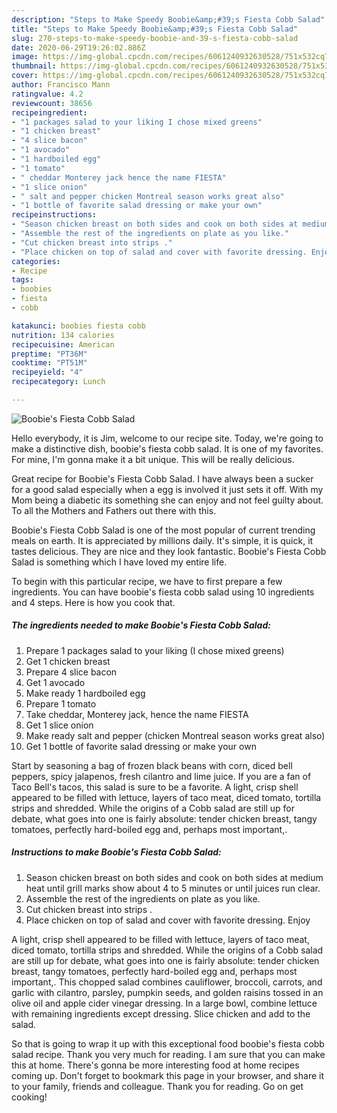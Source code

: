 ```yaml
---
description: "Steps to Make Speedy Boobie&amp;#39;s Fiesta Cobb Salad"
title: "Steps to Make Speedy Boobie&amp;#39;s Fiesta Cobb Salad"
slug: 270-steps-to-make-speedy-boobie-and-39-s-fiesta-cobb-salad
date: 2020-06-29T19:26:02.886Z
image: https://img-global.cpcdn.com/recipes/6061240932630528/751x532cq70/boobies-fiesta-cobb-salad-recipe-main-photo.jpg
thumbnail: https://img-global.cpcdn.com/recipes/6061240932630528/751x532cq70/boobies-fiesta-cobb-salad-recipe-main-photo.jpg
cover: https://img-global.cpcdn.com/recipes/6061240932630528/751x532cq70/boobies-fiesta-cobb-salad-recipe-main-photo.jpg
author: Francisco Mann
ratingvalue: 4.2
reviewcount: 38656
recipeingredient:
- "1 packages salad to your liking I chose mixed greens"
- "1 chicken breast"
- "4 slice bacon"
- "1 avocado"
- "1 hardboiled egg"
- "1 tomato"
- " cheddar Monterey jack hence the name FIESTA"
- "1 slice onion"
- " salt and pepper chicken Montreal season works great also"
- "1 bottle of favorite salad dressing or make your own"
recipeinstructions:
- "Season chicken breast on both sides and cook on both sides at medium heat until grill marks show about 4 to 5 minutes or until juices run clear."
- "Assemble the rest of the ingredients on plate as you like."
- "Cut chicken breast into strips ."
- "Place chicken on top of salad and cover with favorite dressing. Enjoy"
categories:
- Recipe
tags:
- boobies
- fiesta
- cobb

katakunci: boobies fiesta cobb 
nutrition: 134 calories
recipecuisine: American
preptime: "PT36M"
cooktime: "PT51M"
recipeyield: "4"
recipecategory: Lunch

---
```



![Boobie&#39;s Fiesta Cobb Salad](https://img-global.cpcdn.com/recipes/6061240932630528/751x532cq70/boobies-fiesta-cobb-salad-recipe-main-photo.jpg)

Hello everybody, it is Jim, welcome to our recipe site. Today, we're going to make a distinctive dish, boobie&#39;s fiesta cobb salad. It is one of my favorites. For mine, I'm gonna make it a bit unique. This will be really delicious.

Great recipe for Boobie&#39;s Fiesta Cobb Salad. I have always been a sucker for a good salad especially when a egg is involved it just sets it off. With my Mom being a diabetic its something she can enjoy and not feel guilty about. To all the Mothers and Fathers out there with this.

Boobie&#39;s Fiesta Cobb Salad is one of the most popular of current trending meals on earth. It is appreciated by millions daily. It's simple, it is quick, it tastes delicious. They are nice and they look fantastic. Boobie&#39;s Fiesta Cobb Salad is something which I have loved my entire life.


To begin with this particular recipe, we have to first prepare a few ingredients. You can have boobie&#39;s fiesta cobb salad using 10 ingredients and 4 steps. Here is how you cook that.

<!--inarticleads1-->

##### The ingredients needed to make Boobie&#39;s Fiesta Cobb Salad:

1. Prepare 1 packages salad to your liking (I chose mixed greens)
1. Get 1 chicken breast
1. Prepare 4 slice bacon
1. Get 1 avocado
1. Make ready 1 hardboiled egg
1. Prepare 1 tomato
1. Take  cheddar, Monterey jack, hence the name FIESTA
1. Get 1 slice onion
1. Make ready  salt and pepper (chicken Montreal season works great also)
1. Get 1 bottle of favorite salad dressing or make your own


Start by seasoning a bag of frozen black beans with corn, diced bell peppers, spicy jalapenos, fresh cilantro and lime juice. If you are a fan of Taco Bell&#39;s tacos, this salad is sure to be a favorite. A light, crisp shell appeared to be filled with lettuce, layers of taco meat, diced tomato, tortilla strips and shredded. While the origins of a Cobb salad are still up for debate, what goes into one is fairly absolute: tender chicken breast, tangy tomatoes, perfectly hard-boiled egg and, perhaps most important,. 

<!--inarticleads2-->

##### Instructions to make Boobie&#39;s Fiesta Cobb Salad:

1. Season chicken breast on both sides and cook on both sides at medium heat until grill marks show about 4 to 5 minutes or until juices run clear.
1. Assemble the rest of the ingredients on plate as you like.
1. Cut chicken breast into strips .
1. Place chicken on top of salad and cover with favorite dressing. Enjoy


A light, crisp shell appeared to be filled with lettuce, layers of taco meat, diced tomato, tortilla strips and shredded. While the origins of a Cobb salad are still up for debate, what goes into one is fairly absolute: tender chicken breast, tangy tomatoes, perfectly hard-boiled egg and, perhaps most important,. This chopped salad combines cauliflower, broccoli, carrots, and garlic with cilantro, parsley, pumpkin seeds, and golden raisins tossed in an olive oil and apple cider vinegar dressing. In a large bowl, combine lettuce with remaining ingredients except dressing. Slice chicken and add to the salad. 

So that is going to wrap it up with this exceptional food boobie&#39;s fiesta cobb salad recipe. Thank you very much for reading. I am sure that you can make this at home. There's gonna be more interesting food at home recipes coming up. Don't forget to bookmark this page in your browser, and share it to your family, friends and colleague. Thank you for reading. Go on get cooking!
